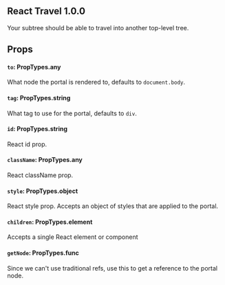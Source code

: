 ## React Travel 1.0.0

Your subtree should be able to travel into another top-level tree.

## Props

#### `to`: PropTypes.any

What node the portal is rendered to, defaults to `document.body`.

#### `tag`: PropTypes.string

What tag to use for the portal, defaults to `div`.

#### `id`: PropTypes.string

React id prop.

#### `className`: PropTypes.any

React className prop.

#### `style`: PropTypes.object

React style prop. Accepts an object of styles that are applied to the portal.

#### `children`: PropTypes.element

Accepts a single React element or component

#### `getNode`: PropTypes.func

Since we can't use traditional refs, use this to get a reference to the portal node.